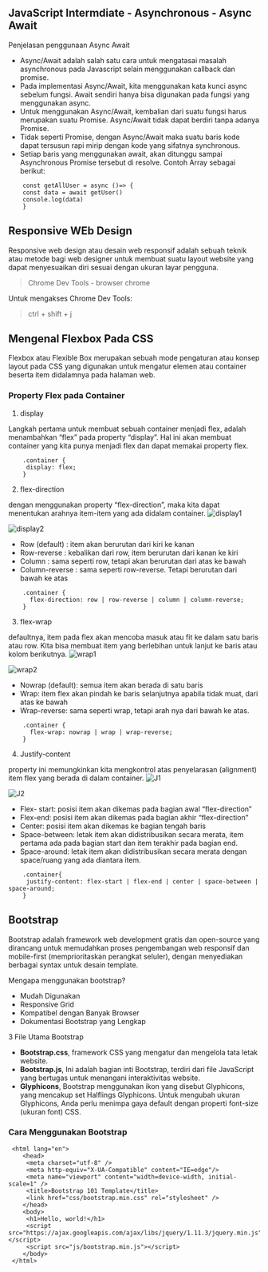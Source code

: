 ## JavaScript Intermdiate - Asynchronous - Async Await
Penjelasan penggunaan Async Await
- Async/Await adalah salah satu cara untuk mengatasai masalah asynchronous pada Javascript selain menggunakan callback dan promise.
- Pada implementasi Async/Await, kita menggunakan kata kunci async sebelum fungsi. Await sendiri hanya bisa digunakan pada fungsi yang menggunakan async.
- Untuk menggunakan Async/Await, kembalian dari suatu fungsi harus merupakan suatu Promise. Async/Await tidak dapat berdiri tanpa adanya Promise.
- Tidak seperti Promise, dengan Async/Await maka suatu baris kode dapat tersusun rapi mirip dengan kode yang sifatnya synchronous.
- Setiap baris yang menggunakan await, akan ditunggu sampai Asynchronous Promise tersebut di resolve.
Contoh Array sebagai berikut:
``` 
    const getAllUser = async ()=> {
	const data = await getUser()
	console.log(data)
    }
```

## Responsive WEb Design
Responsive web design atau desain web responsif adalah sebuah teknik atau metode bagi web designer untuk membuat suatu layout website yang dapat menyesuaikan diri sesuai dengan ukuran layar pengguna.
> Chrome Dev Tools - browser chrome
 
Untuk mengakses Chrome Dev Tools: 
  > ctrl + shift + j

## Mengenal Flexbox Pada CSS
Flexbox atau Flexible Box  merupakan sebuah mode pengaturan atau konsep layout pada CSS yang digunakan untuk mengatur elemen atau container beserta item didalamnya pada halaman web.

### Property Flex pada Container
1. display

Langkah pertama untuk membuat sebuah container menjadi flex, adalah menambahkan “flex” pada property “display”. Hal ini akan membuat container yang kita punya menjadi flex dan dapat memakai property flex.
``` 
    .container {
     display: flex;
    }
```
2. flex-direction

dengan menggunakan property “flex-direction”, maka kita dapat menentukan arahnya item-item yang ada didalam container.
![display1](https://www.gamelab.id/uploads/modules/NEWS/817/Group%2021.png?1628228538451)

![display2](https://www.gamelab.id/uploads/modules/NEWS/817/Group%2022.png?1628228559883)

- Row (default) : item akan berurutan dari kiri ke kanan
- Row-reverse : kebalikan dari row, item berurutan dari kanan ke kiri
- Column : sama seperti row, tetapi akan berurutan dari atas ke bawah
- Column-reverse : sama seperti row-reverse. Tetapi berurutan dari bawah ke atas
``` 
    .container {
      flex-direction: row | row-reverse | column | column-reverse;
    }
```

3. flex-wrap

defaultnya, item pada flex akan mencoba masuk atau fit ke dalam satu baris atau row. Kita bisa membuat item yang berlebihan untuk lanjut ke baris atau kolom berikutnya.
![wrap1](https://www.gamelab.id/uploads/modules/NEWS/817/Group%2023.png?1628228598739)

![wrap2](https://www.gamelab.id/uploads/modules/NEWS/817/Group%2024.png?1628228613938)

- Nowrap (default): semua item akan berada di satu baris
- Wrap: item flex akan pindah ke baris selanjutnya apabila tidak muat, dari atas ke bawah
- Wrap-reverse: sama seperti wrap, tetapi arah nya dari bawah ke atas.
``` 
    .container {
      flex-wrap: nowrap | wrap | wrap-reverse;
    }
```
4. Justify-content

property ini memungkinkan kita mengkontrol atas penyelarasan (alignment) item flex yang berada di dalam container.
![J1](https://www.gamelab.id/uploads/modules/NEWS/817/Group%2025.png?1628228669251)

![J2](https://www.gamelab.id/uploads/modules/NEWS/817/Group%2026.png?1628228677875)
- Flex- start: posisi item akan dikemas pada bagian awal “flex-direction”
- Flex-end: posisi item akan dikemas pada bagian akhir “flex-direction”
- Center: posisi item akan dikemas ke bagian tengah baris
- Space-between: letak item akan didistribusikan secara merata, item pertama ada pada bagian start dan item terakhir pada bagian end.
- Space-around: letak item akan didistribusikan secara merata dengan space/ruang yang ada diantara item.
``` 
    .container{
     justify-content: flex-start | flex-end | center | space-between | space-around;
    }
```
## Bootstrap
Bootstrap adalah framework web development gratis dan open-source yang dirancang untuk memudahkan proses pengembangan web responsif dan mobile-first (memprioritaskan perangkat seluler), dengan menyediakan berbagai syntax untuk desain template.

Mengapa menggunakan bootstrap?
- Mudah Digunakan
- Responsive Grid
- Kompatibel dengan Banyak Browser
- Dokumentasi Bootstrap yang Lengkap

3 File Utama Bootstrap
- **Bootstrap.css**, framework CSS yang mengatur dan mengelola tata letak website.
- **Bootstrap.js**, Ini adalah bagian inti Bootstrap, terdiri dari file JavaScript yang bertugas untuk menangani interaktivitas website.
- **Glyphicons**,  Bootstrap menggunakan ikon yang disebut Glyphicons, yang mencakup set Halflings Glyphicons. Untuk mengubah ukuran Glyphicons, Anda perlu menimpa gaya default dengan properti font-size (ukuran font) CSS.
### Cara Menggunakan Bootstrap
``` 
 <html lang="en">
    <head>
     <meta charset="utf-8" />
     <meta http-equiv="X-UA-Compatible" content="IE=edge"/>
     <meta name="viewport" content="width=device-width, initial-scale=1" /> 
     <title>Bootstrap 101 Template</title>
     <link href="css/bootstrap.min.css" rel="stylesheet" />
    </head>
    <body>
     <h1>Hello, world!</h1>
     <script src="https://ajax.googleapis.com/ajax/libs/jquery/1.11.3/jquery.min.js"></script>
     <script src="js/bootstrap.min.js"></script>
    </body>
 </html>
```

